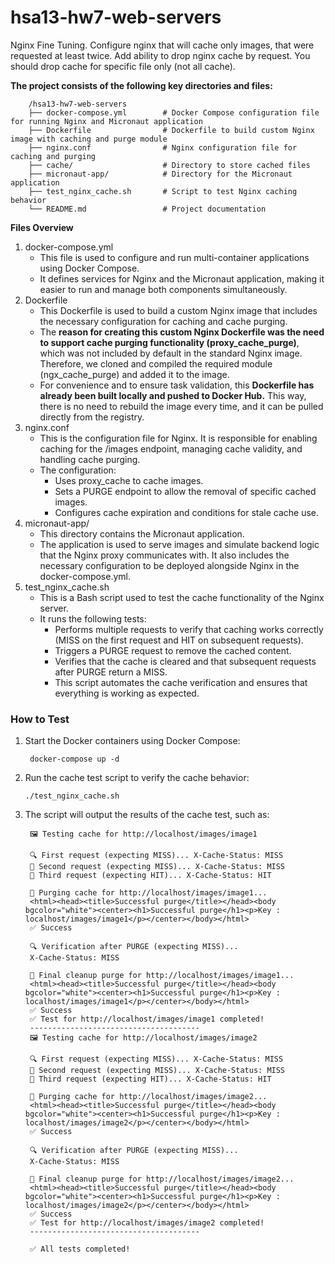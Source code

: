 # hsa13-hw7-web-servers
Nginx Fine Tuning. Configure nginx that will cache only images, that were requested at least twice. Add ability to drop nginx cache by request. You should drop cache for specific file only (not all cache).

**The project consists of the following key directories and files:**

        /hsa13-hw7-web-servers
        ├── docker-compose.yml        # Docker Compose configuration file for running Nginx and Micronaut application
        ├── Dockerfile                # Dockerfile to build custom Nginx image with caching and purge module
        ├── nginx.conf                # Nginx configuration file for caching and purging
        ├── cache/                    # Directory to store cached files
        ├── micronaut-app/            # Directory for the Micronaut application
        ├── test_nginx_cache.sh       # Script to test Nginx caching behavior
        └── README.md                 # Project documentation

**Files Overview**
1. docker-compose.yml
   * This file is used to configure and run multi-container applications using Docker Compose.
   * It defines services for Nginx and the Micronaut application, making it easier to run and manage both components simultaneously.
2. Dockerfile
   * This Dockerfile is used to build a custom Nginx image that includes the necessary configuration for caching and cache purging.
   * The **reason for creating this custom Nginx Dockerfile was the need to support cache purging functionality (proxy_cache_purge)**, which was not included by default in the standard Nginx image. Therefore, we cloned and compiled the required module (ngx_cache_purge) and added it to the image.
   * For convenience and to ensure task validation, this **Dockerfile has already been built locally and pushed to Docker Hub.** This way, there is no need to rebuild the image every time, and it can be pulled directly from the registry.
3. nginx.conf
      * This is the configuration file for Nginx. It is responsible for enabling caching for the /images endpoint, managing cache validity, and handling cache purging.
      * The configuration:
         * Uses proxy_cache to cache images.
         * Sets a PURGE endpoint to allow the removal of specific cached images.
         * Configures cache expiration and conditions for stale cache use.
4. micronaut-app/
   * This directory contains the Micronaut application.
   * The application is used to serve images and simulate backend logic that the Nginx proxy communicates with. It also includes the necessary configuration to be deployed alongside Nginx in the docker-compose.yml.
5. test_nginx_cache.sh
   * This is a Bash script used to test the cache functionality of the Nginx server.
   * It runs the following tests:
     * Performs multiple requests to verify that caching works correctly (MISS on the first request and HIT on subsequent requests).
     * Triggers a PURGE request to remove the cached content.
     * Verifies that the cache is cleared and that subsequent requests after PURGE return a MISS.
     * This script automates the cache verification and ensures that everything is working as expected.

### How to Test
1. Start the Docker containers using Docker Compose:
      
        docker-compose up -d
2. Run the cache test script to verify the cache behavior:

       ./test_nginx_cache.sh
3. The script will output the results of the cache test, such as:

        🖼 Testing cache for http://localhost/images/image1
        
        🔍 First request (expecting MISS)... X-Cache-Status: MISS
        🔄 Second request (expecting MISS)... X-Cache-Status: MISS
        🔄 Third request (expecting HIT)... X-Cache-Status: HIT
        
        🧹 Purging cache for http://localhost/images/image1...
        <html><head><title>Successful purge</title></head><body bgcolor="white"><center><h1>Successful purge</h1><p>Key : localhost/images/image1</p></center></body></html>
        ✅ Success
        
        🔍 Verification after PURGE (expecting MISS)...
        X-Cache-Status: MISS
        
        🧹 Final cleanup purge for http://localhost/images/image1...
        <html><head><title>Successful purge</title></head><body bgcolor="white"><center><h1>Successful purge</h1><p>Key : localhost/images/image1</p></center></body></html>
        ✅ Success
        ✅ Test for http://localhost/images/image1 completed!
        --------------------------------------
        🖼 Testing cache for http://localhost/images/image2
        
        🔍 First request (expecting MISS)... X-Cache-Status: MISS
        🔄 Second request (expecting MISS)... X-Cache-Status: MISS
        🔄 Third request (expecting HIT)... X-Cache-Status: HIT
        
        🧹 Purging cache for http://localhost/images/image2...
        <html><head><title>Successful purge</title></head><body bgcolor="white"><center><h1>Successful purge</h1><p>Key : localhost/images/image2</p></center></body></html>
        ✅ Success
        
        🔍 Verification after PURGE (expecting MISS)...
        X-Cache-Status: MISS
        
        🧹 Final cleanup purge for http://localhost/images/image2...
        <html><head><title>Successful purge</title></head><body bgcolor="white"><center><h1>Successful purge</h1><p>Key : localhost/images/image2</p></center></body></html>
        ✅ Success
        ✅ Test for http://localhost/images/image2 completed!
        --------------------------------------
        
        ✅ All tests completed!

